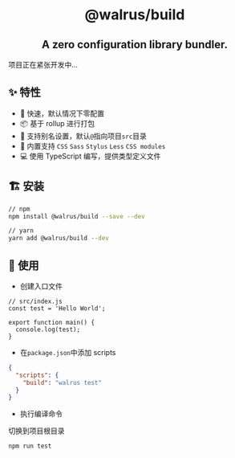 <h1 align="center">
  @walrus/build
</h1>

<h2 align="center">
  A zero configuration library bundler.
</h2>

项目正在紧张开发中...

## ✨ 特性

* 🚀  快速，默认情况下零配置
* 📦  基于 rollup 进行打包
* 🐚  支持别名设置，默认`@`指向项目`src`目录
* 💅  内置支持 `CSS` `Sass` `Stylus` `Less` `CSS modules`
* 💻  使用 TypeScript 编写，提供类型定义文件

## 🏗 安装

```sh
// npm
npm install @walrus/build --save --dev

// yarn
yarn add @walrus/build --dev
```

## 🔨 使用

- 创建入口文件

```
// src/index.js
const test = 'Hello World';

export function main() {
  console.log(test);
}
```

- 在`package.json`中添加 scripts

```json
{
  "scripts": {
    "build": "walrus test"
  }
}
```

- 执行编译命令

切换到项目根目录

```
npm run test
```
